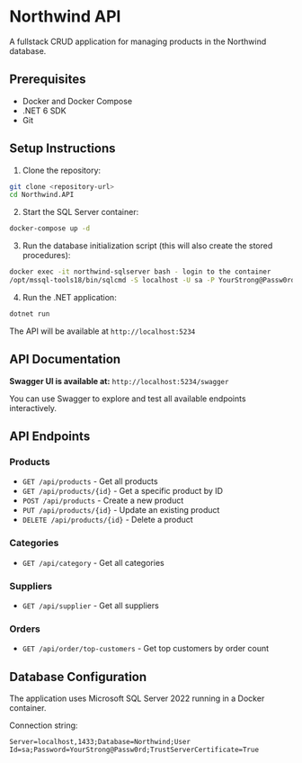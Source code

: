 # Northwind API

A fullstack CRUD application for managing products in the Northwind database.

## Prerequisites

- Docker and Docker Compose
- .NET 6 SDK
- Git

## Setup Instructions

1. Clone the repository:

```bash
git clone <repository-url>
cd Northwind.API
```

2. Start the SQL Server container:

```bash
docker-compose up -d
```

3. Run the database initialization script (this will also create the stored procedures):

```bash
docker exec -it northwind-sqlserver bash - login to the container
/opt/mssql-tools18/bin/sqlcmd -S localhost -U sa -P YourStrong@Passw0rd -C -i /init/01-init-northwind.sql - run the script that creates the DB and populates it
```

4. Run the .NET application:

```bash
dotnet run
```

The API will be available at `http://localhost:5234`

## API Documentation

**Swagger UI is available at:** `http://localhost:5234/swagger`

You can use Swagger to explore and test all available endpoints interactively.

## API Endpoints

### Products

- `GET /api/products` - Get all products
- `GET /api/products/{id}` - Get a specific product by ID
- `POST /api/products` - Create a new product
- `PUT /api/products/{id}` - Update an existing product
- `DELETE /api/products/{id}` - Delete a product

### Categories

- `GET /api/category` - Get all categories

### Suppliers

- `GET /api/supplier` - Get all suppliers

### Orders

- `GET /api/order/top-customers` - Get top customers by order count

## Database Configuration

The application uses Microsoft SQL Server 2022 running in a Docker container.

Connection string:

```
Server=localhost,1433;Database=Northwind;User Id=sa;Password=YourStrong@Passw0rd;TrustServerCertificate=True
```
